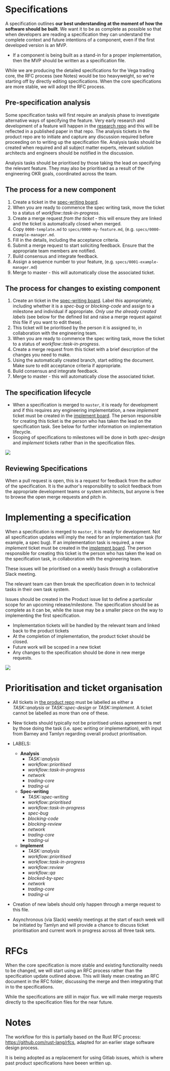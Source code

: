 # Specifications
A specification outlines **our best understanding at the moment of how the software should be built**. We want it to be as complete as possible so that when developers are reading a specification they can understand the complete context and future intentions of a component, even if the first developed version is an MVP.

- If a component is being built as a stand-in for a proper implementation, then the MVP should be written as a specification file.

While we are producing the detailed specifications for the Vega trading core, the RFC process (see Notes) would be too heavyweight, so we're starting off by directly editing specifications. When the core specifications are more stable, we will adopt the RFC process.

## Pre-specification analysis
Some specification tasks will first require an analysis phase to investigate alternative ways of specifying the feature. Very early research and development of a feature will happen in the [research repo](https://github.com/vegaprotocol/research) and this will be reflected in a published paper in that repo.  The analysis  tickets in the product repo are to initiate and capture any discussion required before proceeding on to writing up the specification file. Analysis tasks should be created when required and all subject matter experts, relevant solution architects and engineers should be notified in the discussion.

Analysis tasks should be prioritised by those taking the lead on specifying the relevant feature. They may also be prioritised as a result of the engineering OKR goals, coordinated across the team.

## The process for a new component
1. Create a ticket in the [spec-writing board](https://github.com/orgs/vegaprotocol/projects/78).
1. When you are ready to commence the spec writing task, move the ticket to a status of _workflow::task-in-progress_.
1. Create a merge request *from the ticket* - this will ensure they are linked and the ticket is automatically closed when merged.
1. Copy `0000-template.md` to `specs/0000-my-feature.md`, (e.g. `specs/0000-example-manager.md`.
1. Fill in the details, including the acceptance criteria.
1. Submit a merge request to start soliciting feedback. Ensure that the appropriate team members are notified.
1. Build consensus and integrate feedback.
1. Assign a sequence number to your feature, (e.g. `specs/0001-example-manager.md`)
1. Merge to master - this will automatically close the associated ticket.

## The process for changes to existing component
1. Create an ticket in the [spec-writing board](https://github.com/orgs/vegaprotocol/projects/78). Label this appropriately, including whether it is a _spec-bug_ or _blocking-code_ and assign to a milestone and individual if appropriate. *Only use the already created labels* (see below for the defined list and raise a merge request against this file if you want to edit these).
1. This ticket will be prioritised by the person it is assigned to, in collaboration with the engineering team.
1. When you are ready to commence the spec writing task, move the ticket to a status of _workflow::task-in-progress_.
1. Create a merge request from this ticket with a brief description of the changes you need to make.
1. Using the automatically created branch, start editing the document. Make sure to edit acceptance criteria if appropriate.
1. Build consensus and integrate feedback.
1. Merge to master - this will automatically close the associated ticket.

## The specification lifecycle
- When a specification is merged to `master`, it is ready for development and if this requires any engineering implementation, a new _implement_ ticket must be created in the [implement board](https://github.com/orgs/vegaprotocol/projects/42). The person responsible for creating this ticket is the person who has taken the lead on the specification task. See below for further information on implementation lifecycle.
- Scoping of specifications to milestones will be done in both _spec-design_ and _implement_ tickets rather than in the specification files.

[![](https://mermaid.ink/img/eyJjb2RlIjoic2VxdWVuY2VEaWFncmFtXG4gICAgbG9vcCBEZXNpZ25cbiAgICAgICAgU3BlY2lmaWNhdGlvbiB0YXNrLT4-TWVyZ2UgcmVxdWVzdDogV3JpdGUgc3BlY2lmaWNhdGlvblxuTWVyZ2UgcmVxdWVzdC0-PlNwZWNpZmljYXRpb24gdGFzazogSW50ZWdyYXRlIGZlZWRiYWNrICAgIFxuICAgIGVuZFxuTWVyZ2UgcmVxdWVzdC0-PkltcGxlbWVudGF0aW9uIHRhc2s6IFNjb3BlIG5leHQgcmVsZWFzZVxuICAgICAgICBNZXJnZSByZXF1ZXN0IC0tPj5NZXJnZSByZXF1ZXN0OiBDbG9zZSB0aWNrZXRcbiAgICAgICAgSW1wbGVtZW50YXRpb24gdGFzayAtLT4-SW1wbGVtZW50YXRpb24gdGFzazogTmV3IHRpY2tldCAiLCJtZXJtYWlkIjp7fSwidXBkYXRlRWRpdG9yIjpmYWxzZX0)](https://mermaid-js.github.io/mermaid-live-editor/#/edit/eyJjb2RlIjoic2VxdWVuY2VEaWFncmFtXG4gICAgbG9vcCBEZXNpZ25cbiAgICAgICAgU3BlY2lmaWNhdGlvbiB0YXNrLT4-TWVyZ2UgcmVxdWVzdDogV3JpdGUgc3BlY2lmaWNhdGlvblxuTWVyZ2UgcmVxdWVzdC0-PlNwZWNpZmljYXRpb24gdGFzazogSW50ZWdyYXRlIGZlZWRiYWNrICAgIFxuICAgIGVuZFxuTWVyZ2UgcmVxdWVzdC0-PkltcGxlbWVudGF0aW9uIHRhc2s6IFNjb3BlIG5leHQgcmVsZWFzZVxuICAgICAgICBNZXJnZSByZXF1ZXN0IC0tPj5NZXJnZSByZXF1ZXN0OiBDbG9zZSB0aWNrZXRcbiAgICAgICAgSW1wbGVtZW50YXRpb24gdGFzayAtLT4-SW1wbGVtZW50YXRpb24gdGFzazogTmV3IHRpY2tldCAiLCJtZXJtYWlkIjp7fSwidXBkYXRlRWRpdG9yIjpmYWxzZX0)

## Reviewing Specifications
When a pull request is open, this is a request for feedback from the author of the specification. It is the author's responsibility to solicit feedback from the appropriate development teams or system architects, but anyone is free to browse the open merge requests and pitch in.

# Implementing a specification
When a specification is merged to `master`, it is ready for development. Not all specification updates will imply the need for an implementation task (for example, a spec bug). If an implementation task is required, a new _implement_ ticket must be created in the [implement board](https://github.com/orgs/vegaprotocol/projects/42). The person responsible for creating this ticket is the person who has taken the lead on the specification task, in collaboration with the engineering team.

These issues will be prioritised on a weekly basis through a collaborative Slack meeting.

The relevant team can then break the specification down in to technical tasks in their own task system.

Issues should be created in the Product issue list to define a particular scope for an upcoming release/milestone. The specification should be as complete as it can be, while the issue may be a smaller piece on the way to implementing the first specification.

- Implementation tickets will be handled by the relevant team and linked back to the product tickets
- At the completion of implementation, the product ticket should be closed.
- Future work will be scoped in a new ticket
- Any changes to the specification should be done in new merge requests.

[![](https://mermaid.ink/img/eyJjb2RlIjoic2VxdWVuY2VEaWFncmFtXG5cbkltcGxlbWVudCB0YXNrLT4-RGV2ZWxvcG1lbnQ6IEVuZ2luZWVycyBsaW5rIHRvIHRoZWlyIG93biB0aWNrZXRzXG5EZXZlbG9wbWVudC0tPj5EZXZlbG9wbWVudDogIEVuZ2luZWVycyBjcmVhdGUgb3duIHRpY2tldHNcbkltcGxlbWVudCB0YXNrLT4-RGV2ZWxvcG1lbnQ6IFJldmlldyBhY2NlcHRhbmNlIGNyaXRlcmlhIGFnYWluc3QgdGVzdHNcbkltcGxlbWVudCB0YXNrLT4-RGV2ZWxvcG1lbnQ6IFFBXG5JbXBsZW1lbnQgdGFzay0-PkRldmVsb3BtZW50OiBSZWxlYXNlIiwibWVybWFpZCI6e30sInVwZGF0ZUVkaXRvciI6ZmFsc2V9)](https://mermaid-js.github.io/mermaid-live-editor/#/edit/eyJjb2RlIjoic2VxdWVuY2VEaWFncmFtXG5cbkltcGxlbWVudCB0YXNrLT4-RGV2ZWxvcG1lbnQ6IEVuZ2luZWVycyBsaW5rIHRvIHRoZWlyIG93biB0aWNrZXRzXG5EZXZlbG9wbWVudC0tPj5EZXZlbG9wbWVudDogIEVuZ2luZWVycyBjcmVhdGUgb3duIHRpY2tldHNcbkltcGxlbWVudCB0YXNrLT4-RGV2ZWxvcG1lbnQ6IFJldmlldyBhY2NlcHRhbmNlIGNyaXRlcmlhIGFnYWluc3QgdGVzdHNcbkltcGxlbWVudCB0YXNrLT4-RGV2ZWxvcG1lbnQ6IFFBXG5JbXBsZW1lbnQgdGFzay0-PkRldmVsb3BtZW50OiBSZWxlYXNlIiwibWVybWFpZCI6e30sInVwZGF0ZUVkaXRvciI6ZmFsc2V9)

# Prioritisation and ticket organisation

* All tickets in [the product repo](https://github.com/vegaprotocol/specs-internal/issues) must  be labelled as either a _TASK::analysis_ or _TASK::spec-design_ or _TASK::implement_. A ticket cannot be labelled as more than one of these.
* New tickets should typically not be prioritised unless agreement is met by those doing the task (i.e. spec writing or implementation), with input from Barney and Tamlyn regarding overall product prioritisation.
* LABELS:
    * **Analysis**
        * _TASK::analysis_
        * _workflow::prioritised_
        * _workflow::task-in-progress_
        * _network_
        * _trading-core_
        * _trading-ui_
    * **Spec-writing**
        * _TASK::spec-writing_
        * _workflow::prioritised_
        * _workflow::task-in-progress_
        * _spec-bug_
        * _blocking-code_
        * _blocking-review_
        * _network_
        * _trading-core_
        * _trading-ui_
    * **Implement**
        * _TASK::analysis_
        * _workflow::prioritised_
        * _workflow::task-in-progress_
        * _workflow::review_
        * _workflow::qa_
        * _blocked-by-spec_
        * _network_
        * _trading-core_
        * _trading-ui_

* Creation of new labels should only happen through a merge request to this file.
* Asynchronous (via Slack) weekly meetings at the start of each week will be initiated by Tamlyn and will provide a chance to discuss ticket prioritisation and current work in progress across all three task sets.

# RFCs
When the core specification is more stable and existing functionality needs to be changed, we will start using an RFC process rather than the specification update outlined above. This will likely mean creating an RFC document in the RFC folder, discussing the merge and then integrating that in to the specifications.

While the specifications are still in major flux. we will make merge requests directly to the specification files for the near future.

# Notes
The workflow for this is partially based on the Rust RFC process: https://github.com/rust-lang/rfcs, adapted for an earlier stage software design process.

It is being adopted as a replacement for using Gitlab issues, which is where past product specifications have beeen written up.
